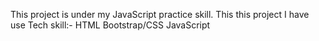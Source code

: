 This project is under my JavaScript practice skill.
This this project I have use Tech skill:-
    HTML
    Bootstrap/CSS
    JavaScript
